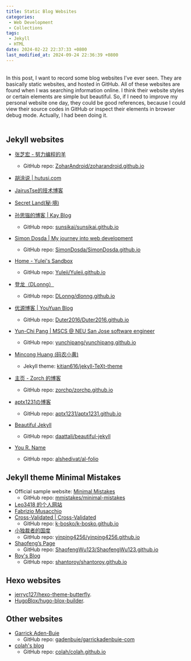 ```yaml
---
title: Static Blog Websites
categories:
 - Web Development
 - Collections
tags:
 - Jekyll
 - HTML
date: 2024-02-22 22:37:33 +0800
last_modified_at: 2024-09-24 22:36:39 +0800
---
```


<br>

<div class="notice--primary" markdown="1">
In this post, I want to record some blog websites I’ve ever seen. They are basically static websites, and hosted in GitHub. All of these websites are found when I was searching information online. I think their website styles or certain elements are simple but beautiful. So, if I need to improve my personal website one day, they could be good references, because I could view their source codes in GitHub or inspect their elements in browser debug mode. Actually, I had been doing it.

</div>

<br>

## Jekyll websites

- [张芝宏 - 努力编程的羊](https://zoharandroid.github.io/)
  - GitHub repo: [ZoharAndroid/zoharandroid.github.io](https://github.com/ZoharAndroid/zoharandroid.github.io)

- [胡涂说 \| hutusi.com](https://hutusi.com/)
- [JairusTse的技术博客](https://jairustse.github.io/)
- [Secret Land(秘·境)](https://zhaoxuhui.top/)
- [孙思锴的博客 \| Kay Blog](https://sunsikai.github.io/)
  - GitHub repo: [sunsikai/sunsikai.github.io](https://github.com/sunsikai/sunsikai.github.io)
- [Simon Dosda \| My journey into web development](https://simondosda.github.io/)
  - GitHub repo: [SimonDosda/SimonDosda.github.io](https://github.com/SimonDosda/SimonDosda.github.io)
- [Home - Yulei's Sandbox](https://yuleii.github.io/)
  - GitHub repo: [Yuleii/Yuleii.github.io](https://github.com/Yuleii/Yuleii.github.io)
- [登龙（DLonng）](https://dlonng.com/)
  - GitHub repo: [DLonng/dlonng.github.io](https://github.com/DLonng/dlonng.github.io)
- [优源博客 \| YouYuan Blog](https://duter2016.github.io/)
  - GitHub repo: [Duter2016/Duter2016.github.io](https://github.com/Duter2016/Duter2016.github.io)
- [Yun-Chi Pang \| MSCS @ NEU San Jose software engineer](https://yunchipang.github.io/)
  - GitHub repo: [yunchipang/yunchipang.github.io](https://github.com/yunchipang/yunchipang.github.io)
- [Mincong Huang (码农小黄)](https://mincong.io/cn/)
  - Jekyll theme: [kitian616/jekyll-TeXt-theme](https://github.com/kitian616/jekyll-TeXt-theme)
- [主页 - Zorch 的博客](https://zorchp.github.io/)
  - GitHub repo: [zorchp/zorchp.github.io](https://github.com/zorchp/zorchp.github.io)
- [aptx1231の博客](https://aptx1231.github.io/)
  - GitHub repo: [aptx1231/aptx1231.github.io](https://github.com/aptx1231/aptx1231.github.io)
- [Beautiful Jekyll](https://beautifuljekyll.com/)
  - GitHub repo: [daattali/beautiful-jekyll](https://github.com/daattali/beautiful-jekyll)
- [You R. Name](https://alshedivat.github.io/al-folio/)
  - GitHub repo: [alshedivat/al-folio](https://github.com/alshedivat/al-folio)


## Jekyll theme Minimal Mistakes

- Official sample website: [Minimal Mistakes](https://mmistakes.github.io/minimal-mistakes/)
  - GitHub repo: [mmistakes/minimal-mistakes](https://github.com/mmistakes/minimal-mistakes)
- [Leo3418 的个人网站](https://leo3418.github.io/zh/)
- [Fabrizio Musacchio](https://www.fabriziomusacchio.com/)
- [Cross-Validated \| Cross-Validated](https://www.cross-validated.com/)
  - GitHub repo: [k-bosko/k-bosko.github.io](https://github.com/k-bosko/k-bosko.github.io)
- [小独裁者的国度](https://yinping4256.github.io/)
  - GitHub repo: [yinping4256/yinping4256.github.io](https://github.com/yinping4256/yinping4256.github.io)
- [Shaofeng’s Page](https://shaofengwu123.github.io/)
  - GitHub repo: [ShaofengWu123/ShaofengWu123.github.io](https://github.com/ShaofengWu123/ShaofengWu123.github.io)
- [Roy's Blog](https://shantoroy.com/)
  - GitHub repo: [shantoroy/shantoroy.github.io](https://github.com/shantoroy/shantoroy.github.io)

## Hexo websites

- [jerryc127/hexo-theme-butterfly](https://github.com/jerryc127/hexo-theme-butterfly/).
- [HugoBlox/hugo-blox-builder](https://github.com/HugoBlox/hugo-blox-builder?tab=readme-ov-file).

## Other websites

- [Garrick Aden-Buie](https://www.garrickadenbuie.com/)
  - GitHub repo: [gadenbuie/garrickadenbuie-com](https://github.com/gadenbuie/garrickadenbuie-com/tree/main)
- [colah's blog](https://colah.github.io/)
  - GitHub repo: [colah/colah.github.io](https://github.com/colah/colah.github.io)
